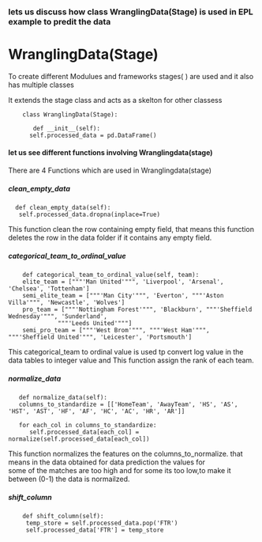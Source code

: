 ### lets us discuss how class WranglingData(Stage) is used in EPL example to predit the data
# WranglingData(Stage)

To create different Modulues and frameworks stages( ) are used and it also has multiple classes

It extends the stage class and acts as a skelton for other classess
      
        class WranglingData(Stage):
           
           def __init__(self):
          self.processed_data = pd.DataFrame()

#### let us see different functions involving Wranglingdata(stage)

There are 4 Functions which are used in Wranglingdata(stage)
##### clean_empty_data
      def clean_empty_data(self):
       self.processed_data.dropna(inplace=True)

This function clean the row containing empty field, that means this function deletes the row in the data folder if it contains any empty
field. 

##### categorical_team_to_ordinal_value
        def categorical_team_to_ordinal_value(self, team):
        elite_team = ["""'Man United'""", 'Liverpool', 'Arsenal', 'Chelsea', 'Tottenham']
        semi_elite_team = ["""'Man City'""", 'Everton', """'Aston Villa'""", 'Newcastle', 'Wolves']
        pro_team = ["""'Nottingham Forest'""", 'Blackburn', """'Sheffield Wednesday'""", 'Sunderland',
                  """'Leeds United'"""]
        semi_pro_team = ["""'West Brom'""", """'West Ham'""", """'Sheffield United'""", 'Leicester', 'Portsmouth']

This categorical_team to ordinal value is used tp convert log value in the data tables to integer value and This function assign the
rank of each team.

##### normalize_data

       def normalize_data(self):
       columns_to_standardize = [['HomeTeam', 'AwayTeam', 'HS', 'AS', 'HST', 'AST', 'HF', 'AF', 'HC', 'AC', 'HR', 'AR']]

       for each_col in columns_to_standardize:
          self.processed_data[each_col] = normalize(self.processed_data[each_col])

This function normalizes the features on the columns_to_normalize. that means in the data obtained for data prediction the values for      
some of the matches are too high and for some its too low,to make it between (0-1) the data is normailzed.

##### shift_column

        def shift_column(self):
         temp_store = self.processed_data.pop('FTR')
         self.processed_data['FTR'] = temp_store


